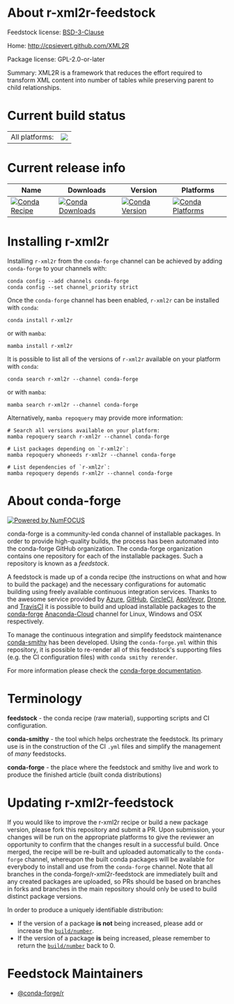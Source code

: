 About r-xml2r-feedstock
=======================

Feedstock license: [BSD-3-Clause](https://github.com/conda-forge/r-xml2r-feedstock/blob/main/LICENSE.txt)

Home: http://cpsievert.github.com/XML2R

Package license: GPL-2.0-or-later

Summary: XML2R is a framework that reduces the effort required to transform XML content into number of tables while preserving parent to child relationships.

Current build status
====================


<table><tr><td>All platforms:</td>
    <td>
      <a href="https://dev.azure.com/conda-forge/feedstock-builds/_build/latest?definitionId=14426&branchName=main">
        <img src="https://dev.azure.com/conda-forge/feedstock-builds/_apis/build/status/r-xml2r-feedstock?branchName=main">
      </a>
    </td>
  </tr>
</table>

Current release info
====================

| Name | Downloads | Version | Platforms |
| --- | --- | --- | --- |
| [![Conda Recipe](https://img.shields.io/badge/recipe-r--xml2r-green.svg)](https://anaconda.org/conda-forge/r-xml2r) | [![Conda Downloads](https://img.shields.io/conda/dn/conda-forge/r-xml2r.svg)](https://anaconda.org/conda-forge/r-xml2r) | [![Conda Version](https://img.shields.io/conda/vn/conda-forge/r-xml2r.svg)](https://anaconda.org/conda-forge/r-xml2r) | [![Conda Platforms](https://img.shields.io/conda/pn/conda-forge/r-xml2r.svg)](https://anaconda.org/conda-forge/r-xml2r) |

Installing r-xml2r
==================

Installing `r-xml2r` from the `conda-forge` channel can be achieved by adding `conda-forge` to your channels with:

```
conda config --add channels conda-forge
conda config --set channel_priority strict
```

Once the `conda-forge` channel has been enabled, `r-xml2r` can be installed with `conda`:

```
conda install r-xml2r
```

or with `mamba`:

```
mamba install r-xml2r
```

It is possible to list all of the versions of `r-xml2r` available on your platform with `conda`:

```
conda search r-xml2r --channel conda-forge
```

or with `mamba`:

```
mamba search r-xml2r --channel conda-forge
```

Alternatively, `mamba repoquery` may provide more information:

```
# Search all versions available on your platform:
mamba repoquery search r-xml2r --channel conda-forge

# List packages depending on `r-xml2r`:
mamba repoquery whoneeds r-xml2r --channel conda-forge

# List dependencies of `r-xml2r`:
mamba repoquery depends r-xml2r --channel conda-forge
```


About conda-forge
=================

[![Powered by
NumFOCUS](https://img.shields.io/badge/powered%20by-NumFOCUS-orange.svg?style=flat&colorA=E1523D&colorB=007D8A)](https://numfocus.org)

conda-forge is a community-led conda channel of installable packages.
In order to provide high-quality builds, the process has been automated into the
conda-forge GitHub organization. The conda-forge organization contains one repository
for each of the installable packages. Such a repository is known as a *feedstock*.

A feedstock is made up of a conda recipe (the instructions on what and how to build
the package) and the necessary configurations for automatic building using freely
available continuous integration services. Thanks to the awesome service provided by
[Azure](https://azure.microsoft.com/en-us/services/devops/), [GitHub](https://github.com/),
[CircleCI](https://circleci.com/), [AppVeyor](https://www.appveyor.com/),
[Drone](https://cloud.drone.io/welcome), and [TravisCI](https://travis-ci.com/)
it is possible to build and upload installable packages to the
[conda-forge](https://anaconda.org/conda-forge) [Anaconda-Cloud](https://anaconda.org/)
channel for Linux, Windows and OSX respectively.

To manage the continuous integration and simplify feedstock maintenance
[conda-smithy](https://github.com/conda-forge/conda-smithy) has been developed.
Using the ``conda-forge.yml`` within this repository, it is possible to re-render all of
this feedstock's supporting files (e.g. the CI configuration files) with ``conda smithy rerender``.

For more information please check the [conda-forge documentation](https://conda-forge.org/docs/).

Terminology
===========

**feedstock** - the conda recipe (raw material), supporting scripts and CI configuration.

**conda-smithy** - the tool which helps orchestrate the feedstock.
                   Its primary use is in the construction of the CI ``.yml`` files
                   and simplify the management of *many* feedstocks.

**conda-forge** - the place where the feedstock and smithy live and work to
                  produce the finished article (built conda distributions)


Updating r-xml2r-feedstock
==========================

If you would like to improve the r-xml2r recipe or build a new
package version, please fork this repository and submit a PR. Upon submission,
your changes will be run on the appropriate platforms to give the reviewer an
opportunity to confirm that the changes result in a successful build. Once
merged, the recipe will be re-built and uploaded automatically to the
`conda-forge` channel, whereupon the built conda packages will be available for
everybody to install and use from the `conda-forge` channel.
Note that all branches in the conda-forge/r-xml2r-feedstock are
immediately built and any created packages are uploaded, so PRs should be based
on branches in forks and branches in the main repository should only be used to
build distinct package versions.

In order to produce a uniquely identifiable distribution:
 * If the version of a package **is not** being increased, please add or increase
   the [``build/number``](https://docs.conda.io/projects/conda-build/en/latest/resources/define-metadata.html#build-number-and-string).
 * If the version of a package **is** being increased, please remember to return
   the [``build/number``](https://docs.conda.io/projects/conda-build/en/latest/resources/define-metadata.html#build-number-and-string)
   back to 0.

Feedstock Maintainers
=====================

* [@conda-forge/r](https://github.com/conda-forge/r/)

